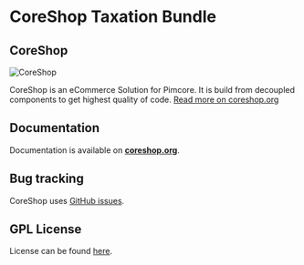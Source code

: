CoreShop Taxation Bundle
==================

CoreShop
------

![CoreShop](http://www.coreshop.org/assets/img/coreshop-logo.svg)

CoreShop is an eCommerce Solution for Pimcore. It is build from decoupled components to get highest quality of code. [Read more on coreshop.org](http://www.coreshop.org)

Documentation
-------------

Documentation is available on [**coreshop.org**](https://www.coreshop.org/docs/2.1.0/Bundles/Taxation_Bundle.html).

Bug tracking
------------

CoreShop uses [GitHub issues](https://github.com/CoreShop/coreshop/issues).

GPL License
-----------

License can be found [here](https://github.com/coreshop/CoreShop/blob/master/LICENSE.md).